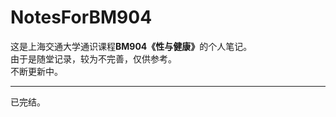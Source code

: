 # NotesForBM904

这是上海交通大学通识课程<strong>BM904《性与健康》</strong>的个人笔记。  
由于是随堂记录，较为不完善，仅供参考。  
不断更新中。

***

已完结。
